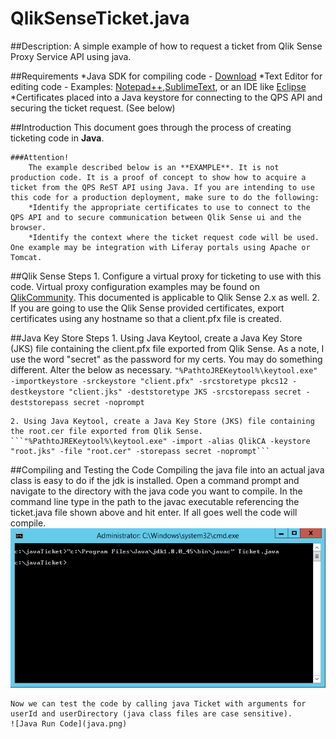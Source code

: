 # QlikSenseTicket.java

##Description:
	A simple example of how to request a ticket from Qlik Sense Proxy Service API using java.

##Requirements
	*Java SDK for compiling code - [Download](http://www.oracle.com/technetwork/java/javase/downloads/jdk8-downloads-2133151.html)
	*Text Editor for editing code - Examples: [Notepad++](https://notepad-plus-plus.org/),[SublimeText](http://www.sublimetext.com/2), or an IDE like [Eclipse](https://eclipse.org/downloads/)
	*Certificates placed into a Java keystore for connecting to the QPS API and securing the ticket request. (See below)

##Introduction
	This document goes through the process of creating ticketing code in **Java**.

	###Attention!
		The example described below is an **EXAMPLE**. It is not production code. It is a proof of concept to show how to acquire a ticket from the QPS ReST API using Java. If you are intending to use this code for a production deployment, make sure to do the following:
		*Identify the appropriate certificates to use to connect to the QPS API and to secure communication between Qlik Sense ui and the browser.
		*Identify the context where the ticket request code will be used. One example may be integration with Liferay portals using Apache or Tomcat.

##Qlik Sense Steps
	1. Configure a virtual proxy for ticketing to use with this code. Virtual proxy configuration examples may be found on [QlikCommunity](https://community.qlik.com/docs/DOC-8159).  This documented is applicable to Qlik Sense 2.x as well.
	2. If you are going to use the Qlik Sense provided certificates, export certificates using any hostname so that a client.pfx file is created.

##Java Key Store Steps
	1. Using Java Keytool, create a Java Key Store (JKS) file containing the client.pfx file exported from Qlik Sense.  As a note, I use the word "secret" as the password for my certs.  You may do something different.  Alter the below as necessary.
	```"%PathtoJREKeytool%\keytool.exe" -importkeystore -srckeystore "client.pfx" -srcstoretype pkcs12 -destkeystore "client.jks" -deststoretype JKS -srcstorepass secret -deststorepass secret -noprompt ```

	2. Using Java Keytool, create a Java Key Store (JKS) file containing the root.cer file exported from Qlik Sense.
	```"%PathtoJREKeytool%\keytool.exe" -import -alias QlikCA -keystore "root.jks" -file "root.cer" -storepass secret -noprompt```

##Compiling and Testing the Code
	Compiling the java file into an actual java class is easy to do if the jdk is installed.  Open a command prompt and navigate to the directory with the java code you want to compile.  In the command line type in the path to the javac executable referencing the ticket.java file shown above and hit enter.  If all goes well the code will compile.
	![Java Compilation](javac.png)

	Now we can test the code by calling java Ticket with arguments for userId and userDirectory (java class files are case sensitive).
	![Java Run Code](java.png)